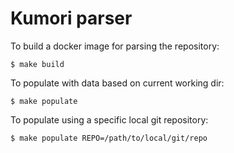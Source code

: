# Kumori parser

To build a docker image for parsing the repository:

    $ make build

To populate with data based on current working dir:

    $ make populate

To populate using a specific local git repository:

    $ make populate REPO=/path/to/local/git/repo
